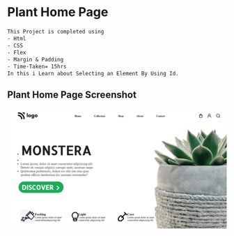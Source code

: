 # Plant Home Page
    This Project is completed using
    - Html
    - CSS
    - Flex
    - Margin & Padding
    - Time-Taken= 15hrs
    In this i Learn about Selecting an Element By Using Id.
## Plant Home Page Screenshot
![image](./Screenshot/Plant%20Home%20Page.png)